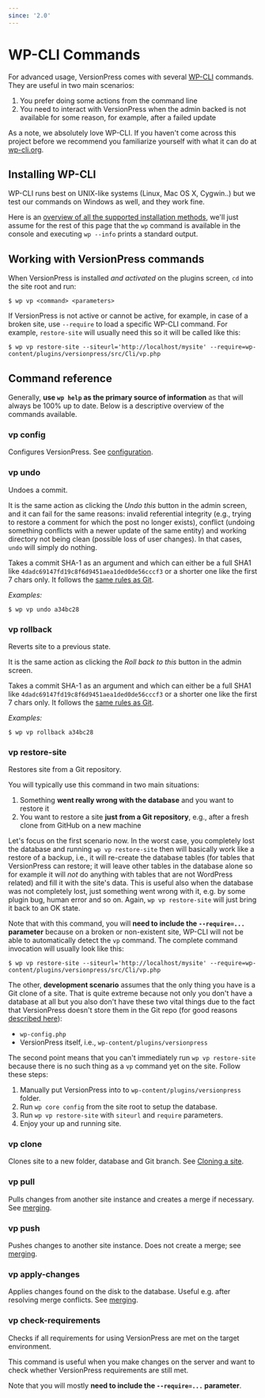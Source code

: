 ```yaml
---
since: '2.0'
---
```


# WP-CLI Commands #

For advanced usage, VersionPress comes with several [WP-CLI](http://wp-cli.org/) commands. They are useful in two main scenarios:

 1. You prefer doing some actions from the command line
 2. You need to interact with VersionPress when the admin backed is not available for some reason, for example, after a failed update

As a note, we absolutely love WP-CLI. If you haven't come across this project before we recommend you familiarize yourself with what it can do at [wp-cli.org](http://wp-cli.org/).


## Installing WP-CLI ##

WP-CLI runs best on UNIX-like systems (Linux, Mac OS X, Cygwin..) but we test our commands on Windows as well, and they work fine.

Here is an [overview of all the supported installation methods](https://github.com/wp-cli/wp-cli/wiki/Alternative-Install-Methods), we'll just assume for the rest of this page that the `wp` command is available in the console and executing `wp --info` prints a standard output.


## Working with VersionPress commands ##

When VersionPress is installed *and activated* on the plugins screen, `cd` into the site root and run:

    $ wp vp <command> <parameters>

If VersionPress is not active or cannot be active, for example, in case of a broken site, use `--require` to load a specific WP-CLI command. For example, `restore-site` will usually need this so it will be called like this:

    $ wp vp restore-site --siteurl='http://localhost/mysite' --require=wp-content/plugins/versionpress/src/Cli/vp.php


## Command reference ##

Generally, **use `wp help` as the primary source of information** as that will always be 100% up to date. Below is a descriptive overview of the commands available.

### vp config

Configures VersionPress. See [configuration](../getting-started/configuration).


### vp undo

Undoes a commit.

It is the same action as clicking the *Undo this* button in the admin screen, and it can fail for the same reasons: invalid referential integrity (e.g., trying to restore a comment for which the post no longer exists), conflict (undoing something conflicts with a newer update of the same entity) and working directory not being clean (possible loss of user changes). In that cases, `undo` will simply do nothing.

Takes a commit SHA-1 as an argument and which can either be a full SHA1 like `4dadc69147fd19c8f6d9451aea1ded0de56cccf3` or a shorter one like the first 7 chars only. It follows the [same rules as Git](https://git-scm.com/book/en/v2/Git-Tools-Revision-Selection#Short-SHA-1).

*Examples:*

    $ wp vp undo a34bc28 



### vp rollback

Reverts site to a previous state.

It is the same action as clicking the *Roll back to this* button in the admin screen.

Takes a commit SHA-1 as an argument and which can either be a full SHA1 like `4dadc69147fd19c8f6d9451aea1ded0de56cccf3` or a shorter one like the first 7 chars only. It follows the [same rules as Git](https://git-scm.com/book/en/v2/Git-Tools-Revision-Selection#Short-SHA-1).


*Examples:*

    $ wp vp rollback a34bc28 


### vp restore-site

Restores site from a Git repository.

You will typically use this command in two main situations:

 1. Something **went really wrong with the database** and you want to restore it
 2. You want to restore a site **just from a Git repository**, e.g., after a fresh clone from GitHub on a new machine

Let's focus on the first scenario now. In the worst case, you completely lost the database and running `wp vp restore-site` then will basically work like a restore of a backup, i.e., it will re-create the database tables (for tables that VersionPress can restore; it will leave other tables in the database alone so for example it will *not* do anything with tables that are not WordPress related) and fill it with the site's data. This is useful also when the database was not completely lost, just something went wrong with it, e.g. by some plugin bug, human error and so on. Again, `wp vp restore-site` will just bring it back to an OK state.

Note that with this command, you will **need to include the `--require=...` parameter** because on a broken or non-existent site, WP-CLI will not be able to automatically detect the `vp` command. The complete command invocation will usually look like this:

    $ wp vp restore-site --siteurl='http://localhost/mysite' --require=wp-content/plugins/versionpress/src/Cli/vp.php


The other, **development scenario** assumes that the only thing you have is a Git clone of a site. That is quite extreme because not only you don't have a database at all but you also don't have these two vital things due to the fact that VersionPress doesn't store them in the Git repo (for good reasons [described here](../feature-focus/change-tracking#whats-not-tracked)):

 * `wp-config.php`
 * VersionPress itself, i.e., `wp-content/plugins/versionpress`

The second point means that you can't immediately run `wp vp restore-site` because there is no such thing as a `vp` command yet on the site. Follow these steps:

 1. Manually put VersionPress into to `wp-content/plugins/versionpress` folder.
 2. Run `wp core config` from the site root to setup the database.
 3. Run `wp vp restore-site` with `siteurl` and `require` parameters.
 4. Enjoy your up and running site.


### vp clone

Clones site to a new folder, database and Git branch. See [Cloning a site](../sync/cloning).


### vp pull

Pulls changes from another site instance and creates a merge if necessary. See [merging](../sync/merging).


### vp push

Pushes changes to another site instance. Does not create a merge; see [merging](../sync/merging).


### vp apply-changes

Applies changes found on the disk to the database. Useful e.g. after resolving merge conflicts. See [merging](../sync/merging).

### vp check-requirements

Checks if all requirements for using VersionPress are met on the target environment.

This command is useful when you make changes on the server and want to check whether VersionPress requirements are still met.

Note that you will mostly **need to include the `--require=...` parameter**.
